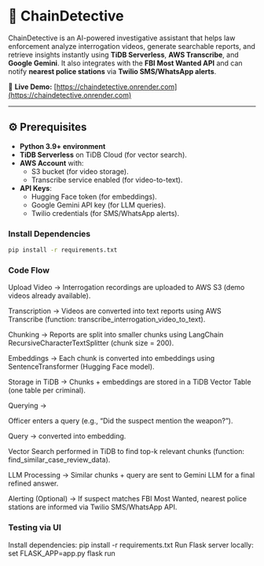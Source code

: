 # 🚨 ChainDetective  

ChainDetective is an AI-powered investigative assistant that helps law enforcement analyze interrogation videos, generate searchable reports, and retrieve insights instantly using **TiDB Serverless**, **AWS Transcribe**, and **Google Gemini**. It also integrates with the **FBI Most Wanted API** and can notify **nearest police stations** via **Twilio SMS/WhatsApp alerts**.  

🔗 **Live Demo:** [https://chaindetective.onrender.com](https://chaindetective.onrender.com)  

---

## ⚙️ Prerequisites  

- **Python 3.9+ environment**  
- **TiDB Serverless** on TiDB Cloud (for vector search).  
- **AWS Account** with:  
  - S3 bucket (for video storage).  
  - Transcribe service enabled (for video-to-text).  
- **API Keys**:  
  - Hugging Face token (for embeddings).  
  - Google Gemini API key (for LLM queries).  
  - Twilio credentials (for SMS/WhatsApp alerts).  

### Install Dependencies  
```bash
pip install -r requirements.txt
```

### Code Flow

Upload Video → Interrogation recordings are uploaded to AWS S3 (demo videos already available).

Transcription → Videos are converted into text reports using AWS Transcribe
(function: transcribe_interrogation_video_to_text).

Chunking → Reports are split into smaller chunks using LangChain RecursiveCharacterTextSplitter (chunk size = 200).

Embeddings → Each chunk is converted into embeddings using SentenceTransformer (Hugging Face model).

Storage in TiDB → Chunks + embeddings are stored in a TiDB Vector Table (one table per criminal).

Querying →

Officer enters a query (e.g., “Did the suspect mention the weapon?”).

Query → converted into embedding.

Vector Search performed in TiDB to find top-k relevant chunks
(function: find_similar_case_review_data).

LLM Processing → Similar chunks + query are sent to Gemini LLM for a final refined answer.

Alerting (Optional) → If suspect matches FBI Most Wanted, nearest police stations are informed via Twilio SMS/WhatsApp API.


### Testing via UI

Install dependencies:
    pip install -r requirements.txt
Run Flask server locally:
    set FLASK_APP=app.py
    flask run
